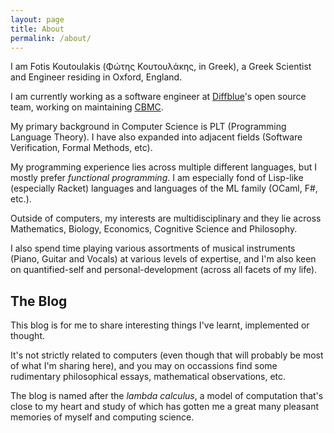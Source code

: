 ```yaml
---
layout: page
title: About
permalink: /about/
---
```


I am Fotis Koutoulakis (Φώτης Κουτουλάκης, in Greek), a Greek Scientist and Engineer
residing in Oxford, England.

I am currently working as a software engineer at [Diffblue](https://www.diffblue.com)'s
open source team, working on maintaining [CBMC](https://github.com/diffblue/cbmc).

My primary background in Computer Science is PLT (Programming Language Theory). I have
also expanded into adjacent fields (Software Verification, Formal Methods, etc).

My programming experience lies across multiple different languages, but I mostly prefer
*functional programming*. I am especially fond of Lisp-like (especially Racket) languages
and languages of the ML family (OCaml, F#, etc.).

Outside of computers, my interests are multidisciplinary and they lie across Mathematics,
Biology, Economics, Cognitive Science and Philosophy.

I also spend time playing various assortments of musical instruments (Piano, Guitar
and Vocals) at various levels of expertise, and I'm also keen on quantified-self and
personal-development (across all facets of my life).

## The Blog

This blog is for me to share interesting things I've learnt, implemented or thought.

It's not strictly related to computers (even though that will probably be most of what
I'm sharing here), and you may on occassions find some rudimentary philosophical essays,
mathematical observations, etc.

The blog is named after the *lambda calculus*, a model of computation that's close to
my heart and study of which has gotten me a great many pleasant memories of myself and
computing science.
